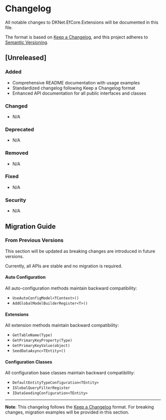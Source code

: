 # Changelog

All notable changes to DKNet.EfCore.Extensions will be documented in this file.

The format is based on [Keep a Changelog](https://keepachangelog.com/en/1.0.0/),
and this project adheres to [Semantic Versioning](https://semver.org/spec/v2.0.0.html).

## [Unreleased]

### Added

- Comprehensive README documentation with usage examples
- Standardized changelog following Keep a Changelog format
- Enhanced API documentation for all public interfaces and classes

### Changed

- N/A

### Deprecated

- N/A

### Removed

- N/A

### Fixed

- N/A

### Security

- N/A

## Migration Guide

### From Previous Versions

This section will be updated as breaking changes are introduced in future versions.

Currently, all APIs are stable and no migration is required.

#### Auto Configuration

All auto-configuration methods maintain backward compatibility:

- `UseAutoConfigModel<TContext>()`
- `AddGlobalModelBuilderRegister<T>()`

#### Extensions

All extension methods maintain backward compatibility:

- `GetTableName(Type)`
- `GetPrimaryKeyProperty(Type)`
- `GetPrimaryKeyValue(object)`
- `SeedDataAsync<TEntity>()`

#### Configuration Classes

All configuration base classes maintain backward compatibility:

- `DefaultEntityTypeConfiguration<TEntity>`
- `IGlobalQueryFilterRegister`
- `IDataSeedingConfiguration<TEntity>`

---

**Note**: This changelog follows the [Keep a Changelog](https://keepachangelog.com/en/1.0.0/) format.
For breaking changes, migration examples will be provided in this section.